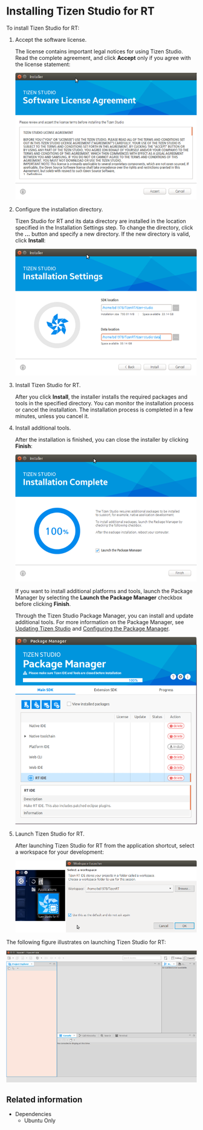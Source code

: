 # Installing Tizen Studio for RT

To install Tizen Studio for RT:

1. Accept the software license.

   The license contains important legal notices for using Tizen Studio. Read the complete agreement, and click **Accept** only if you agree with the license statement:

   ![Software license agreement](./media/rt_install_license.png)

2. Configure the installation directory.

   Tizen Studio for RT and its data directory are installed in the location specified in the Installation Settings step. To change the directory, click the **...** button and specify a new directory. If the new directory is valid, click **Install**:

   ![Installation settings](./media/rt_install_settings.png)

3. Install Tizen Studio for RT.

   After you click **Install**, the installer installs the required packages and tools in the specified directory. You can monitor the installation process or cancel the installation. The installation process is completed in a few minutes, unless you cancel it.

4. Install additional tools.

   After the installation is finished, you can close the installer by clicking **Finish**:

   ![Installation complete](./media/rt_install_complete.png)

   If you want to install additional platforms and tools, launch the Package Manager by selecting the **Launch the Package Manager** checkbox before clicking **Finish**.

   Through the Tizen Studio Package Manager, you can install and update additional tools. For more information on the Package Manager, see [Updating Tizen Studio](../../setup/update-sdk.md) and [Configuring the Package Manager](../../setup/advanced-configuration.md).

   ![Package Manager](./media/rt_install_package.png)

5. Launch Tizen Studio for RT.

   After launching Tizen Studio for RT from the application shortcut, select a workspace for your development:

   ![Launch the IDE](./media/rt_install_launch.png)

The following figure illustrates on launching Tizen Studio for RT:

![Launching Tizen Studio for RT](./media/rt_running_studio.png)

## Related information
* Dependencies
  - Ubuntu Only

